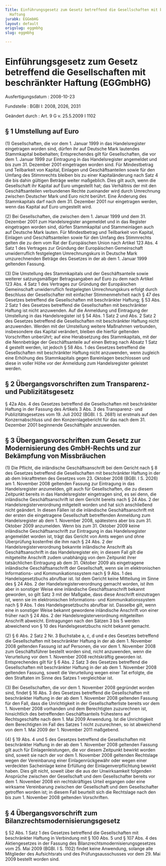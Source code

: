 ```yaml
---
Title: Einführungsgesetz zum Gesetz betreffend die Gesellschaften mit beschränkter
  Haftung
jurabk: EGGmbHG
layout: default
origslug: eggmbhg
slug: eggmbhg

---
```


# Einführungsgesetz zum Gesetz betreffend die Gesellschaften mit beschränkter Haftung (EGGmbHG)

Ausfertigungsdatum
:   2008-10-23

Fundstelle
:   BGBl I: 2008, 2026, 2031

Geändert durch
:   Art. 9 G v. 25.5.2009 I 1102


## § 1 Umstellung auf Euro

(1) Gesellschaften, die vor dem 1. Januar 1999 in das Handelsregister
eingetragen worden sind, dürfen ihr auf Deutsche Mark lautendes
Stammkapital beibehalten; Entsprechendes gilt für Gesellschaften, die
vor dem 1. Januar 1999 zur Eintragung in das Handelsregister
angemeldet und bis zum 31. Dezember 2001 eingetragen worden sind. Für
Mindestbetrag und Teilbarkeit von Kapital, Einlagen und
Geschäftsanteilen sowie für den Umfang des Stimmrechts bleiben bis zu
einer Kapitaländerung nach Satz 4 die bis dahin gültigen Beträge
weiter maßgeblich. Dies gilt auch, wenn die Gesellschaft ihr Kapital
auf Euro umgestellt hat; das Verhältnis der mit den Geschäftsanteilen
verbundenen Rechte zueinander wird durch Umrechnung zwischen Deutscher
Mark und Euro nicht berührt. Eine Änderung des Stammkapitals darf nach
dem 31. Dezember 2001 nur eingetragen werden, wenn das Kapital auf
Euro umgestellt wird.

(2) Bei Gesellschaften, die zwischen dem 1. Januar 1999 und dem 31.
Dezember 2001 zum Handelsregister angemeldet und in das Register
eingetragen worden sind, dürfen Stammkapital und Stammeinlagen auch
auf Deutsche Mark lauten. Für Mindestbetrag und Teilbarkeit von
Kapital, Einlagen und Geschäftsanteilen sowie für den Umfang des
Stimmrechts gelten die zu dem vom Rat der Europäischen Union nach
Artikel 123 Abs. 4 Satz 1 des Vertrages zur Gründung der Europäischen
Gemeinschaft unwiderruflich festgelegten Umrechnungskurs in Deutsche
Mark umzurechnenden Beträge des Gesetzes in der ab dem 1. Januar 1999
geltenden Fassung.

(3) Die Umstellung des Stammkapitals und der Geschäftsanteile sowie
weiterer satzungsmäßiger Betragsangaben auf Euro zu dem nach Artikel
123 Abs. 4 Satz 1 des Vertrages zur Gründung der Europäischen
Gemeinschaft unwiderruflich festgelegten Umrechnungskurs erfolgt durch
Beschluss der Gesellschafter mit einfacher Stimmenmehrheit nach § 47
des Gesetzes betreffend die Gesellschaften mit beschränkter Haftung; §
53 Abs. 2 Satz 1 des Gesetzes betreffend die Gesellschaften mit
beschränkter Haftung ist nicht anzuwenden. Auf die Anmeldung und
Eintragung der Umstellung in das Handelsregister ist § 54 Abs. 1 Satz
2 und Abs. 2 Satz 2 des Gesetzes betreffend die Gesellschaften mit
beschränkter Haftung nicht anzuwenden. Werden mit der Umstellung
weitere Maßnahmen verbunden, insbesondere das Kapital verändert,
bleiben die hierfür geltenden Vorschriften unberührt; auf eine
Herabsetzung des Stammkapitals, mit der die Nennbeträge der
Geschäftsanteile auf einen Betrag nach Absatz 1 Satz 4 gestellt
werden, ist jedoch § 58 Abs. 1 des Gesetzes betreffend die
Gesellschaften mit beschränkter Haftung nicht anzuwenden, wenn
zugleich eine Erhöhung des Stammkapitals gegen Bareinlagen beschlossen
und diese in voller Höhe vor der Anmeldung zum Handelsregister
geleistet werden.


## § 2 Übergangsvorschriften zum Transparenz- und Publizitätsgesetz

§ 42a Abs. 4 des Gesetzes betreffend die Gesellschaften mit
beschränkter Haftung in der Fassung des Artikels 3 Abs. 3 des
Transparenz- und Publizitätsgesetzes vom 19. Juli 2002 (BGBl. I S.
2681) ist erstmals auf den Konzernabschluss und den Konzernlagebericht
für das nach dem 31. Dezember 2001 beginnende Geschäftsjahr
anzuwenden.


## § 3 Übergangsvorschriften zum Gesetz zur Modernisierung des GmbH-Rechts und zur Bekämpfung von Missbräuchen

(1) Die Pflicht, die inländische Geschäftsanschrift bei dem Gericht
nach § 8 des Gesetzes betreffend die Gesellschaften mit beschränkter
Haftung in der ab dem Inkrafttreten des Gesetzes vom 23. Oktober 2008
(BGBl. I S. 2026) am 1. November 2008 geltenden Fassung zur Eintragung
in das Handelsregister anzumelden, gilt auch für Gesellschaften, die
zu diesem Zeitpunkt bereits in das Handelsregister eingetragen sind,
es sei denn, die inländische Geschäftsanschrift ist dem Gericht
bereits nach § 24 Abs. 2 der Handelsregisterverordnung mitgeteilt
worden und hat sich anschließend nicht geändert. In diesen Fällen ist
die inländische Geschäftsanschrift mit der ersten die eingetragene
Gesellschaft betreffenden Anmeldung zum Handelsregister ab dem 1.
November 2008, spätestens aber bis zum 31. Oktober 2009 anzumelden.
Wenn bis zum 31. Oktober 2009 keine inländische Geschäftsanschrift zur
Eintragung in das Handelsregister angemeldet worden ist, trägt das
Gericht von Amts wegen und ohne Überprüfung kostenfrei die ihm nach §
24 Abs. 2 der Handelsregisterverordnung bekannte inländische Anschrift
als Geschäftsanschrift in das Handelsregister ein; in diesem Fall gilt
die mitgeteilte Anschrift zudem unabhängig von dem Zeitpunkt ihrer
tatsächlichen Eintragung ab dem 31. Oktober 2009 als eingetragene
inländische Geschäftsanschrift der Gesellschaft, wenn sie im
elektronischen Informations- und Kommunikationssystem nach § 9 Abs. 1
des Handelsgesetzbuchs abrufbar ist. Ist dem Gericht keine Mitteilung
im Sinne des § 24 Abs. 2 der Handelsregisterverordnung gemacht worden,
ist ihm aber in sonstiger Weise eine inländische Geschäftsanschrift
bekannt geworden, so gilt Satz 3 mit der Maßgabe, dass diese Anschrift
einzutragen ist, wenn sie im elektronischen Informations- und
Kommunikationssystem nach § 9 Abs. 1 des Handelsgesetzbuchs abrufbar
ist. Dasselbe gilt, wenn eine in sonstiger Weise bekannt gewordene
inländische Anschrift von einer früher nach § 24 Abs. 2 der
Handelsregisterverordnung mitgeteilten Anschrift abweicht.
Eintragungen nach den Sätzen 3 bis 5 werden abweichend von § 10 des
Handelsgesetzbuchs nicht bekannt gemacht.

(2) § 6 Abs. 2 Satz 2 Nr. 3 Buchstabe a, c, d und e des Gesetzes
betreffend die Gesellschaften mit beschränkter Haftung in der ab dem
1\. November 2008 geltenden Fassung ist auf Personen, die vor dem 1.
November 2008 zum Geschäftsführer bestellt worden sind, nicht
anzuwenden, wenn die Verurteilung vor dem 1. November 2008
rechtskräftig geworden ist. Entsprechendes gilt für § 6 Abs. 2 Satz 3
des Gesetzes betreffend die Gesellschaften mit beschränkter Haftung in
der ab dem 1. November 2008 geltenden Fassung, soweit die Verurteilung
wegen einer Tat erfolgte, die den Straftaten im Sinne des Satzes 1
vergleichbar ist.

(3) Bei Gesellschaften, die vor dem 1. November 2008 gegründet worden
sind, findet § 16 Abs. 3 des Gesetzes betreffend die Gesellschaften
mit beschränkter Haftung in der ab dem 1. November 2008 geltenden
Fassung für den Fall, dass die Unrichtigkeit in der
Gesellschafterliste bereits vor dem 1. November 2008 vorhanden und dem
Berechtigten zuzurechnen ist, hinsichtlich des betreffenden
Geschäftsanteils frühestens auf Rechtsgeschäfte nach dem 1. Mai 2009
Anwendung. Ist die Unrichtigkeit dem Berechtigten im Fall des Satzes 1
nicht zuzurechnen, so ist abweichend von dem 1. Mai 2009 der 1.
November 2011 maßgebend.

(4) § 19 Abs. 4 und 5 des Gesetzes betreffend die Gesellschaften mit
beschränkter Haftung in der ab dem 1. November 2008 geltenden Fassung
gilt auch für Einlagenleistungen, die vor diesem Zeitpunkt bewirkt
worden sind, soweit sie nach der vor dem 1. November 2008 geltenden
Rechtslage wegen der Vereinbarung einer Einlagenrückgewähr oder wegen
einer verdeckten Sacheinlage keine Erfüllung der Einlagenverpflichtung
bewirkt haben. Dies gilt nicht, soweit über die aus der Unwirksamkeit
folgenden Ansprüche zwischen der Gesellschaft und dem Gesellschafter
bereits vor dem 1. November 2008 ein rechtskräftiges Urteil ergangen
oder eine wirksame Vereinbarung zwischen der Gesellschaft und dem
Gesellschafter getroffen worden ist; in diesem Fall beurteilt sich die
Rechtslage nach den bis zum 1. November 2008 geltenden Vorschriften.


## § 4 Übergangsvorschrift zum Bilanzrechtsmodernisierungsgesetz

§ 52 Abs. 1 Satz 1 des Gesetzes betreffend die Gesellschaften mit
beschränkter Haftung in Verbindung mit § 100 Abs. 5 und § 107 Abs. 4
des Aktiengesetzes in der Fassung des
Bilanzrechtsmodernisierungsgesetzes vom 25. Mai 2009 (BGBl. I S. 1102)
findet keine Anwendung, solange alle Mitglieder des Aufsichtsrats und
des Prüfungsausschusses vor dem 29. Mai 2009 bestellt worden sind.

